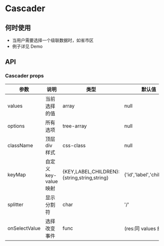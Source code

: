 # Cascader

## 何时使用

- 当用户需要选择一个级联数据时，如省市区
- 例子详见 Demo

## API

### Cascader props

| 参数          | 说明                  | 类型                                        | 默认值                    |
| ------------- | --------------------- | ------------------------------------------- | ------------------------- |
| values        | 当前选择的值          | array                                       | null                      |
| options       | 所有选项              | tree-array                                  | null                      |
| className     | 顶层 div 样式         | css-class                                   | null                      |
| keyMap        | 自定义 key-value 映射 | {KEY,LABEL,CHILDREN}:{string,string,string} | {'id','label','children'} |
| splitter      | 显示分割符            | char                                        | '/'                       |
| onSelectValue | 选择改变事件          | func                                        | (res:同 values 结构)      |
